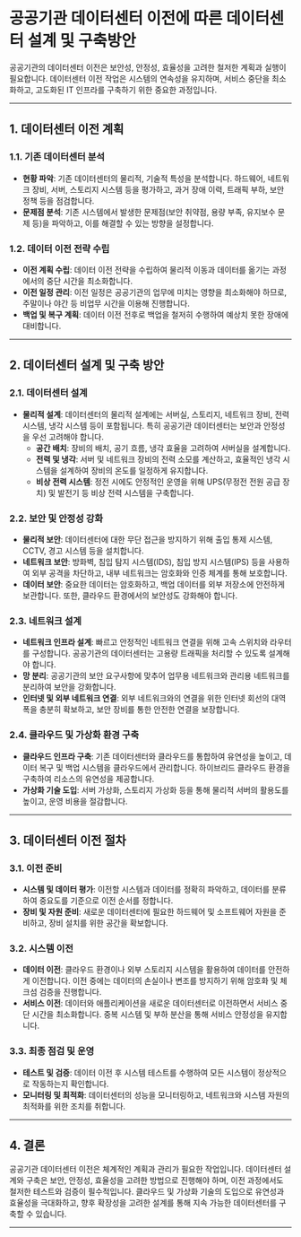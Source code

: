 # 공공기관 데이터센터 이전에 따른 데이터센터 설계 및 구축방안

공공기관의 데이터센터 이전은 보안성, 안정성, 효율성을 고려한 철저한 계획과 실행이 필요합니다. 데이터센터 이전 작업은 시스템의 연속성을 유지하며, 서비스 중단을 최소화하고, 고도화된 IT 인프라를 구축하기 위한 중요한 과정입니다.

---

## 1. 데이터센터 이전 계획

### 1.1. 기존 데이터센터 분석
- **현황 파악**: 기존 데이터센터의 물리적, 기술적 특성을 분석합니다. 하드웨어, 네트워크 장비, 서버, 스토리지 시스템 등을 평가하고, 과거 장애 이력, 트래픽 부하, 보안 정책 등을 점검합니다.
- **문제점 분석**: 기존 시스템에서 발생한 문제점(보안 취약점, 용량 부족, 유지보수 문제 등)을 파악하고, 이를 해결할 수 있는 방향을 설정합니다.

### 1.2. 데이터 이전 전략 수립
- **이전 계획 수립**: 데이터 이전 전략을 수립하여 물리적 이동과 데이터를 옮기는 과정에서의 중단 시간을 최소화합니다.
- **이전 일정 관리**: 이전 일정은 공공기관의 업무에 미치는 영향을 최소화해야 하므로, 주말이나 야간 등 비업무 시간을 이용해 진행합니다.
- **백업 및 복구 계획**: 데이터 이전 전후로 백업을 철저히 수행하여 예상치 못한 장애에 대비합니다.

---

## 2. 데이터센터 설계 및 구축 방안

### 2.1. 데이터센터 설계
- **물리적 설계**: 데이터센터의 물리적 설계에는 서버실, 스토리지, 네트워크 장비, 전력 시스템, 냉각 시스템 등이 포함됩니다. 특히 공공기관 데이터센터는 보안과 안정성을 우선 고려해야 합니다.
  - **공간 배치**: 장비의 배치, 공기 흐름, 냉각 효율을 고려하여 서버실을 설계합니다.
  - **전력 및 냉각**: 서버 및 네트워크 장비의 전력 소모를 계산하고, 효율적인 냉각 시스템을 설계하여 장비의 온도를 일정하게 유지합니다.
  - **비상 전력 시스템**: 정전 시에도 안정적인 운영을 위해 UPS(무정전 전원 공급 장치) 및 발전기 등 비상 전력 시스템을 구축합니다.

### 2.2. 보안 및 안정성 강화
- **물리적 보안**: 데이터센터에 대한 무단 접근을 방지하기 위해 출입 통제 시스템, CCTV, 경고 시스템 등을 설치합니다.
- **네트워크 보안**: 방화벽, 침입 탐지 시스템(IDS), 침입 방지 시스템(IPS) 등을 사용하여 외부 공격을 차단하고, 내부 네트워크는 암호화와 인증 체계를 통해 보호합니다.
- **데이터 보안**: 중요한 데이터는 암호화하고, 백업 데이터를 외부 저장소에 안전하게 보관합니다. 또한, 클라우드 환경에서의 보안성도 강화해야 합니다.

### 2.3. 네트워크 설계
- **네트워크 인프라 설계**: 빠르고 안정적인 네트워크 연결을 위해 고속 스위치와 라우터를 구성합니다. 공공기관의 데이터센터는 고용량 트래픽을 처리할 수 있도록 설계해야 합니다.
- **망 분리**: 공공기관의 보안 요구사항에 맞추어 업무용 네트워크와 관리용 네트워크를 분리하여 보안을 강화합니다.
- **인터넷 및 외부 네트워크 연결**: 외부 네트워크와의 연결을 위한 인터넷 회선의 대역폭을 충분히 확보하고, 보안 장비를 통한 안전한 연결을 보장합니다.

### 2.4. 클라우드 및 가상화 환경 구축
- **클라우드 인프라 구축**: 기존 데이터센터와 클라우드를 통합하여 유연성을 높이고, 데이터 복구 및 백업 시스템을 클라우드에서 관리합니다. 하이브리드 클라우드 환경을 구축하여 리소스의 유연성을 제공합니다.
- **가상화 기술 도입**: 서버 가상화, 스토리지 가상화 등을 통해 물리적 서버의 활용도를 높이고, 운영 비용을 절감합니다.

---

## 3. 데이터센터 이전 절차

### 3.1. 이전 준비
- **시스템 및 데이터 평가**: 이전할 시스템과 데이터를 정확히 파악하고, 데이터를 분류하여 중요도를 기준으로 이전 순서를 정합니다.
- **장비 및 자원 준비**: 새로운 데이터센터에 필요한 하드웨어 및 소프트웨어 자원을 준비하고, 장비 설치를 위한 공간을 확보합니다.

### 3.2. 시스템 이전
- **데이터 이전**: 클라우드 환경이나 외부 스토리지 시스템을 활용하여 데이터를 안전하게 이전합니다. 이전 중에는 데이터의 손실이나 변조를 방지하기 위해 암호화 및 체크섬 검증을 진행합니다.
- **서비스 이전**: 데이터와 애플리케이션을 새로운 데이터센터로 이전하면서 서비스 중단 시간을 최소화합니다. 중복 시스템 및 부하 분산을 통해 서비스 안정성을 유지합니다.

### 3.3. 최종 점검 및 운영
- **테스트 및 검증**: 데이터 이전 후 시스템 테스트를 수행하여 모든 시스템이 정상적으로 작동하는지 확인합니다.
- **모니터링 및 최적화**: 데이터센터의 성능을 모니터링하고, 네트워크와 시스템 자원의 최적화를 위한 조치를 취합니다.

---

## 4. 결론

공공기관 데이터센터 이전은 체계적인 계획과 관리가 필요한 작업입니다. 데이터센터 설계와 구축은 보안, 안정성, 효율성을 고려한 방법으로 진행해야 하며, 이전 과정에서도 철저한 테스트와 검증이 필수적입니다. 클라우드 및 가상화 기술의 도입으로 유연성과 효율성을 극대화하고, 향후 확장성을 고려한 설계를 통해 지속 가능한 데이터센터를 구축할 수 있습니다.

---
